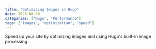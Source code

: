 ```yaml
---
title: "Optimizing Images in Hugo"
date: 2025-08-08
categories: ["Hugo", "Performance"]
tags: ["images", "optimization", "speed"]
---
```


Speed up your site by optimizing images and using Hugo's built-in image processing.